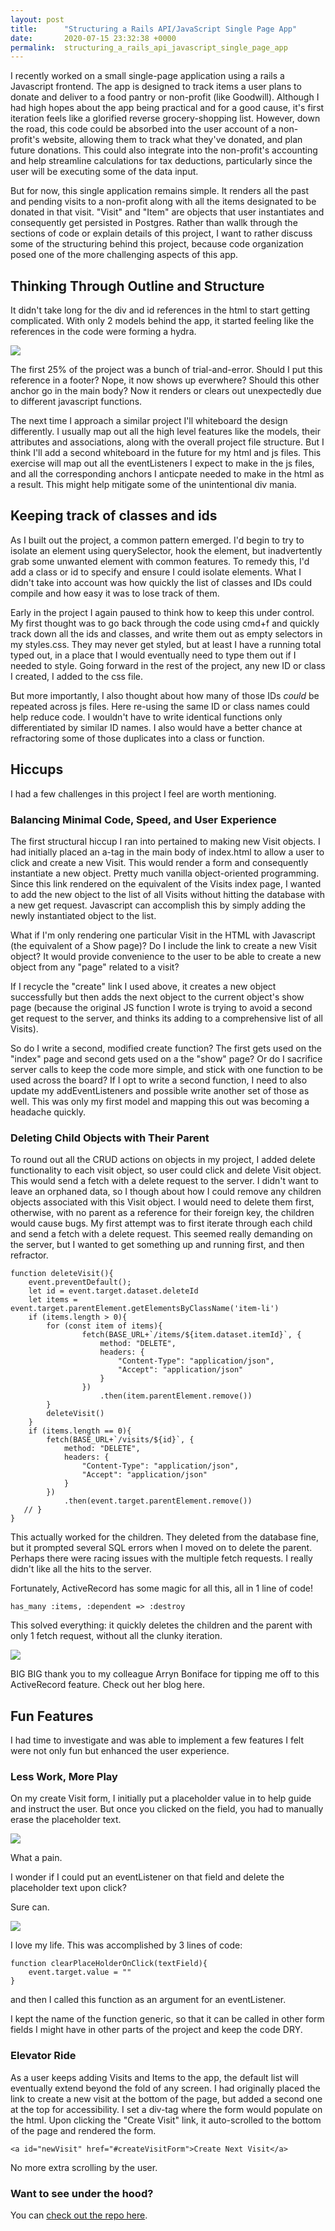```yaml
---
layout: post
title:      "Structuring a Rails API/JavaScript Single Page App"
date:       2020-07-15 23:32:38 +0000
permalink:  structuring_a_rails_api_javascript_single_page_app
---
```


I recently worked on a small single-page application using a rails a Javascript frontend. The app is designed to track items a user plans to donate and deliver to a food pantry or non-profit (like Goodwill). Although I had high hopes about the app being practical and for a good cause, it's first iteration feels like a glorified reverse grocery-shopping list. However, down the road, this code could be absorbed into the user account of a non-profit's website, allowing them to track what they've donated, and plan future donations. This could also integrate into the non-profit's accounting and help streamline calculations for tax deductions, particularly since the user will be executing some of the data input.

But for now, this single application remains simple. It renders all the past and pending visits to a non-profit along with all the items designated to be donated in that visit. "Visit" and "Item" are objects that user instantiates and consequently get persisted in Postgres. Rather than wallk through the sections of code or explain details of this project, I want to rather discuss some of the structuring behind this project, because code organization posed one of the more challenging aspects of this app.
## Thinking Through Outline and Structure
It didn't take long for the div and id references in the html to start getting complicated. With only 2 models behind the app, it started feeling like the references in the code were forming a hydra.

![](https://media3.giphy.com/media/ZFoTMBgPFwhcmWgtbp/source.gif)

The first 25% of the project was a bunch of trial-and-error. Should I put this reference in a footer? Nope, it now shows up everwhere? Should this other anchor go in the main body? Now it renders or clears out unexpectedly due to different javascript functions.

The next time I approach a similar project I'll whiteboard the design differently. I usually map out all the high level features like the models, their attributes and associations, along with the overall project file structure. But I think I'll add a second whiteboard in the future for my html and js files. This exercise will map out all the eventListeners I expect to make in the js files, and all the corresponding anchors I anticpate needed to make in the html as a result. This might help mitigate some of the unintentional div mania.
## Keeping track of classes and ids
As I built out the project, a common pattern emerged. I'd begin to try to isolate an element using querySelector, hook the element, but inadvertently grab some unwanted element with common features. To remedy this, I'd add a class or id to specify and ensure I could isolate elements. What I didn't take into account was how quickly the list of classes and IDs could compile and how easy it was to lose track of them.

Early in the project I again paused to think how to keep this under control. My first thought was to go back through the code using cmd+f and quickly track down all the ids and classes, and write them out as empty selectors in my styles.css. They may never get styled, but at least I have a running total typed out, in a place that I would eventually need to type them out if I needed to style. Going forward in the rest of the project, any new ID or class I created, I added to the css file.

But more importantly, I also thought about how many of those IDs *could* be repeated across js files. Here re-using the same ID or class names could help reduce code. I wouldn't have to write identical functions only differentiated by similar ID names. I also would have a better chance at refractoring some of those duplicates into a class or function.
## Hiccups
I had a few challenges in this project I feel are worth mentioning.
### Balancing Minimal Code, Speed, and User Experience
The first structural hiccup I ran into pertained to making new Visit objects. I had initially placed an a-tag in the main body of index.html to allow a user to click and create a new Visit. This would render a form and consequently instantiate a new object. Pretty much vanilla object-oriented programming. Since this link rendered on the equivalent of the Visits index page, I wanted to add the new object to the list of all Visits without hitting the database with a new get request. Javascript can accomplish this by simply adding the newly instantiated object to the list.

What if I'm only rendering one particular Visit in the HTML with Javascript (the equivalent of a Show page)? Do I include the link to create a new Visit object? It would provide convenience to the user to be able to create a new object from any "page" related to a visit?

If I recycle the "create" link I used above, it creates a new object successfully but then adds the next object to the current object's show page (because the original JS function I wrote is trying to avoid a second get request to the server, and thinks its adding to a comprehensive list of all Visits).

So do I write a second, modified create function? The first gets used on the "index" page and second gets used on a the "show" page? Or do I sacrifice server calls to keep the code more simple, and stick with one function to be used across the board? If I opt to write a second function, I need to also update my addEventListeners and possible write another set of those as well. This was only my first model and mapping this out was becoming a headache quickly.
### Deleting Child Objects with Their Parent
To round out all the CRUD actions on objects in my project, I added delete functionality to each visit object, so user could click and delete Visit object. This would send a fetch with a delete request to the server. I didn't want to leave an orphaned data, so I though about how I could remove any children objects associated with this Visit object. I would need to delete them first, otherwise, with no parent as a reference for their foreign key, the children would cause bugs.
My first attempt was to first iterate through each child and send a fetch with a delete request. This seemed really demanding on the server, but I wanted to get something up and running first, and then refractor.

```
function deleteVisit(){      
    event.preventDefault();
    let id = event.target.dataset.deleteId
    let items = event.target.parentElement.getElementsByClassName('item-li')
    if (items.length > 0){
        for (const item of items){
                fetch(BASE_URL+`/items/${item.dataset.itemId}`, {
                    method: "DELETE",
                    headers: {
                        "Content-Type": "application/json",
                        "Accept": "application/json"
                    }
                })
                    .then(item.parentElement.remove())
        }
        deleteVisit()
    }
    if (items.length == 0){
        fetch(BASE_URL+`/visits/${id}`, {
            method: "DELETE",
            headers: {
                "Content-Type": "application/json",
                "Accept": "application/json"
            }
        })
            .then(event.target.parentElement.remove())
   // }
}
```

This actually worked for the children. They deleted from the database fine, but it prompted several SQL errors when I moved on to delete the parent. Perhaps there were racing issues with the multiple fetch requests. I really didn't like all the hits to the server.

Fortunately, ActiveRecord has some magic for all this, all in 1 line of code!

```
has_many :items, :dependent => :destroy 
```
This solved everything: it quickly deletes the children and the parent with only 1 fetch request, without all the clunky iteration.

![](https://i.imgur.com/tS5Tv0L.png)

BIG BIG thank you to my colleague Arryn Boniface for tipping me off to this ActiveRecord feature. Check out her blog here.
## Fun Features
I had time to investigate and was able to implement a few features I felt were not only fun but enhanced the user experience.
### Less Work, More Play
 On my create Visit form, I initially put a placeholder value in to help guide and instruct the user. But once you clicked on the field, you had to manually erase the placeholder text.

![](https://i.imgur.com/9XWTamr.gif)

What a pain. 

I wonder if I could put an eventListener on that field and delete the placeholder text upon click?

Sure can.

![](https://i.imgur.com/Tb7gEfX.gif)

I love my life. This was accomplished by 3 lines of code: 
```
function clearPlaceHolderOnClick(textField){
    event.target.value = ""
}
```
and then I called this function as an argument for an eventListener.

I kept the name of the function generic, so that it can be called in other form fields I might have in other parts of the project and keep the code DRY.

### Elevator Ride
As a user keeps adding Visits and Items to the app, the default list will eventually extend beyond the fold of any screen. I had originally placed the link to create a new visit at the bottom of the page, but added a second one at the top for accessibility. I set a div-tag where the form would populate on the html. Upon clicking the "Create Visit" link, it auto-scrolled to the bottom of the page and rendered the form.

`<a id="newVisit" href="#createVisitForm">Create Next Visit</a>`

No more extra scrolling by the user.
### Want to see under the hood? 
You can [check out the repo here](https://github.com/ferrisbueller66/FoodShare).
